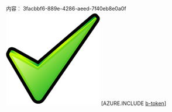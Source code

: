 内容︰ 3facbbf6-889e-4286-aeed-7f40eb8e0a0f![图像](9396dde2-1343-4abb-ad3d-33952a9c693a.png)
[AZURE.INCLUDE [b-token](3b3ef149-83de-4c00-880b-cabdb1a59073.md)]
